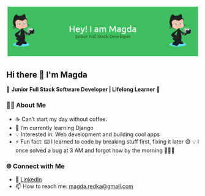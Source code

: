 ![Banner](github-header-banner.png)


## Hi there 👋 I'm Magda


🌿  **Junior Full Stack Software Developer | Lifelong Learner**  🌿

### 👨‍💻 About Me

- ☕ Can’t start my day without coffee.
- 🌱 I’m currently learning Django
- 💡 Interested in: Web development and building cool apps
- ⚡ Fun fact: ⌨️ I learned to code by breaking stuff first, fixing it later 😅
                💡 I once solved a bug at 3 AM and forgot how by the morning 🤣🤣🤣

### 🌐 Connect with Me
- 💼 [LinkedIn](https://www.linkedin.com/in/magdalena-redka-b97b9455/)
- 📫 How to reach me: magda.redka@gmail.com


